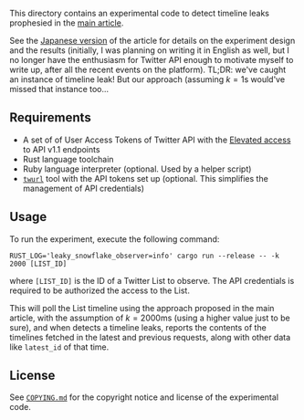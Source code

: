 This directory contains an experimental code to detect timeline leaks prophesied in the [main article](../README.md).

See the [Japanese version] of the article for details on the experiment design and the results (initially, I was planning on writing it in English as well, but I no longer have the enthusiasm for Twitter API enough to motivate myself to write up, after all the recent events on the platform). TL;DR: we've caught an instance of timeline leak! But our approach (assuming $k = 1 \mathrm{s}$ would've missed that instance too...

[Japanese version]: <https://zenn.dev/tesaguri/articles/leaky-snowflake-experiment>

## Requirements

- A set of of User Access Tokens of Twitter API with the [Elevated access] to API v1.1 endpoints
- Rust language toolchain
- Ruby language interpreter (optional. Used by a helper script)
- [`twurl`] tool with the API tokens set up (optional. This simplifies the management of API credentials)

[Elevated access]: <https://developer.twitter.com/en/docs/twitter-api/getting-started/about-twitter-api>
[`twurl`]: <https://github.com/twitter/twurl>

## Usage

To run the experiment, execute the following command:

```shell
RUST_LOG='leaky_snowflake_observer=info' cargo run --release -- -k 2000 [LIST_ID]
```

where `[LIST_ID]` is the ID of a Twitter List to observe. The API credentials is required to be authorized the access to the List.

This will poll the List timeline using the approach proposed in the main article, with the assumption of $k = 2000 \mathrm{ms}$ (using a higher value just to be sure), and when detects a timeline leaks, reports the contents of the timelines fetched in the latest and previous requests, along with other data like `latest_id` of that time.

## License

See [`COPYING.md`](../COPYING.md) for the copyright notice and license of the experimental code.
